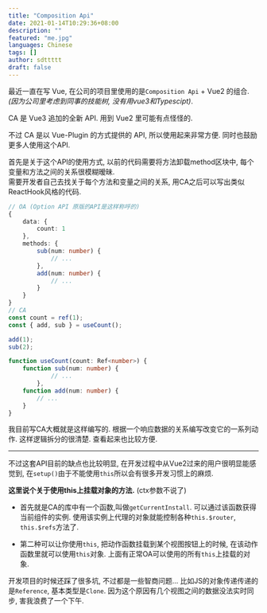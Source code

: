 ```yaml
---
title: "Composition Api"
date: 2021-01-14T10:29:36+08:00
description: ""
featured: "me.jpg"
languages: Chinese
tags: []
author: sdttttt
draft: false
---
```


最近一直在写 Vue, 在公司的项目里使用的是`Composition Api` + Vue2 的组合. *(因为公司里考虑到同事的技能树, 没有用vue3和Typescipt)*.

CA 是 Vue3 追加的全新 API. 用到 Vue2 里可能有点怪怪的.

不过 CA 是以 Vue-Plugin 的方式提供的 API, 所以使用起来非常方便.
同时也鼓励更多人使用这个API.

首先是关于这个API的使用方式, 以前的代码需要将方法卸载method区块中, 每个变量和方法之间的关系很模糊暧昧.\
需要开发者自己去找关于每个方法和变量之间的关系, 用CA之后可以写出类似ReactHook风格的代码.

```typescript
// OA (Option API 原版的API是这样称呼的)
{
    data: {
        count: 1
    },
    methods: {
        sub(num: number) {
            // ...
        },
        add(num: number) {
            // ...
        }
    }
}
// CA
const count = ref(1);
const { add, sub } = useCount();

add(1);
sub(2);

function useCount(count: Ref<number>) {
    function sub(num: number) {
            // ...
        },
    function add(num: number) {
        // ...
    }
}
```

我目前写CA大概就是这样编写的. 根据一个响应数据的关系编写改变它的一系列动作.
这样逻辑拆分的很清楚. 查看起来也比较方便.

---

不过这套API目前的缺点也比较明显, 在开发过程中从Vue2过来的用户很明显能感觉到,
在`setup()`由于不能使用`this`所以会有很多开发习惯上的麻烦.

**这里说个关于使用this上挂载对象的方法.** (ctx参数不说了)

- 首先就是CA的库中有一个函数,叫做`getCurrentInstall`. 可以通过该函数获得当前组件的实例. 使用该实例上代理的对象就能控制各种`this.$router`, `this.$refs`方法了.

- 第二种可以让你使用`this`, 把动作函数挂载到某个视图按钮上的时候, 在该动作函数里就可以使用`this`对象. 上面有正常OA可以使用的所有`this`上挂载的对象.

开发项目的时候还踩了很多坑, 不过都是一些智商问题... 比如JS的对象传递传递的是`Reference`, 基本类型是`Clone`. 因为这个原因有几个视图之间的数据没法实时同步, 害我浪费了一个下午.
